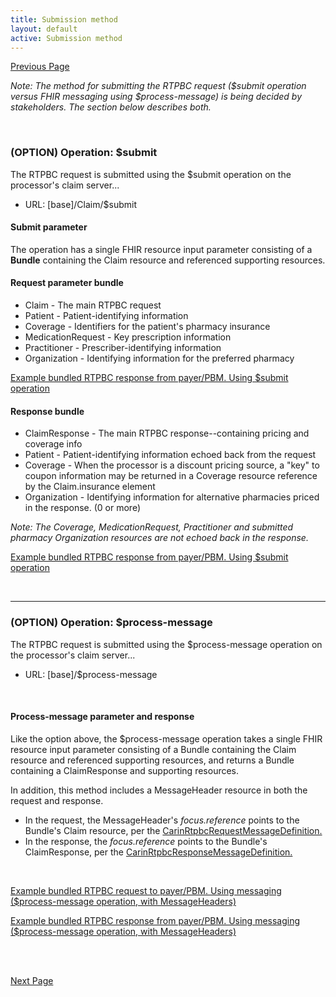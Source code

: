 ```yaml
---
title: Submission method
layout: default
active: Submission method
---
```


[Previous Page](Information_content_and_FHIR_resources.html)

*Note: The method for submitting the RTPBC request ($submit operation versus FHIR messaging using $process-message) is being decided by stakeholders. The section below describes both.*

<br>

### (OPTION) Operation: $submit
The RTPBC request is submitted using the $submit operation on the processor's claim server...
* URL: [base]/Claim/$submit

#### Submit parameter
The operation has a single FHIR resource input parameter consisting of a **Bundle** containing the Claim resource and referenced supporting resources.

#### Request parameter bundle
* Claim - The main RTPBC request
* Patient - Patient-identifying information
* Coverage - Identifiers for the patient's pharmacy insurance
* MedicationRequest - Key prescription information
* Practitioner - Prescriber-identifying information
* Organization - Identifying information for the preferred pharmacy

<a href="Bundle-rtpbc-bundle-response-03.html">Example bundled RTPBC response from payer/PBM. Using $submit operation</a>


#### Response bundle
* ClaimResponse - The main RTPBC response--containing pricing and coverage info
* Patient - Patient-identifying information echoed back from the request
* Coverage - When the processor is a discount pricing source, a "key" to coupon information may be returned in a Coverage resource reference by the Claim.insurance element
* Organization - Identifying information for alternative pharmacies priced in the response. (0 or more)

*Note: The Coverage, MedicationRequest, Practitioner and submitted pharmacy Organization resources are not echoed back in the response.*

<a href="Bundle-rtpbc-bundle-response-03.html">Example bundled RTPBC response from payer/PBM. Using $submit operation</a>

<br>


-----

### (OPTION) Operation: $process-message
The RTPBC request is submitted using the $process-message operation on the processor's claim server...
* URL: [base]/$process-message

<br>

#### Process-message parameter and response
Like the option above, the $process-message operation takes a single FHIR resource input parameter consisting of a Bundle containing the Claim resource and referenced supporting resources, and returns a Bundle containing a ClaimResponse and supporting resources.

In addition, this method includes a MessageHeader resource in both the request and response.
* In the request, the MessageHeader's *focus.reference* points to the Bundle's Claim resource, per the <a href="MessageDefinition-carin-rtpbc-request-message-definition.html">CarinRtpbcRequestMessageDefinition.</a>
* In the response, the *focus.reference* points to the Bundle's ClaimResponse, per the <a href="MessageDefinition-carin-rtpbc-response-message-definition.html">CarinRtpbcResponseMessageDefinition.</a>

<br>

<a href="Bundle-rtpbc-bundle-request-03-w-header.html">Example bundled RTPBC request to payer/PBM. Using messaging ($process-message operation, with MessageHeaders)</a>

<a href="Bundle-rtpbc-bundle-response-03-w-header.html">Example bundled RTPBC response from payer/PBM. Using messaging ($process-message operation, with MessageHeaders)</a>


<br><br>

[Next Page](Security.html)
